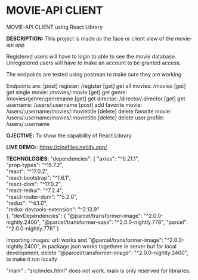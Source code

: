 # MOVIE-API CLIENT
MOVIE-API CLIENT using React Library

**DESCRIPTION:** This project is made as the face or client view of the movie-api app

Registered users will have to login to able to see the movie database.
Unregistered users will have to make an account to be granted access.

The endpoints are tested using postman to make sure they are working

Endpoints are:
[post]    register:               /register
[get]     get all movies:         /movies
[get]     get single movie:       /movies/:movie
[get]     get genre:              /movies/genre/:genrename
[get]     get director:           /director/:director
[get]     get username:           /users/:username
[post]    add favorite movie:     /users/:username/movies/:movietitle
[delete]  delete favorite movie:  /users/:username/movies/:movietitle
[delete]  delete user profile:    /users/:username

**OJECTIVE:** To show the capability of React Library

**LIVE DEMO:**: https://cinefiles.netlify.app/

**TECHNOLOGIES**:
"dependencies": {
  "axios": "^0.21.1",  
  "prop-types": "^15.7.2",  
  "react": "^17.0.2",  
  "react-bootstrap": "^1.6.1",  
  "react-dom": "^17.0.2",  
  "react-redux": "^7.2.4",  
  "react-router-dom": "^5.2.0",  
  "redux": "^4.1.0",  
  "redux-devtools-extension": "^2.13.9"  
},
"devDependencies": {
  "@parcel/transformer-image": "^2.0.0-nightly.2400",
  "@parcel/transformer-sass": "^2.0.0-nightly.778",
  "parcel": "^2.0.0-nightly.776"
}

importing images:
url: works and  "@parcel/transformer-image": "^2.0.0-nightly.2400", in package.json works togethere in server
but for local development, delete  "@parcel/transformer-image": "^2.0.0-nightly.2400", to make it run locally

"main" : "src/index.html" does not work. main is only reserved for libraries.
